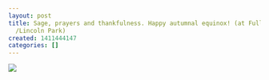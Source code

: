 ```yaml
---
layout: post
title: Sage, prayers and thankfulness. Happy autumnal equinox! (at Fullerton Beach
  /Lincoln Park)
created: 1411444147
categories: []
---
```

<img src="http://38.media.tumblr.com/e9cff91ab7f937d9e69ce99123366317/tumblr_ncc59vKoye1rsr8w3o1_500.jpg"/><br/><br/>
